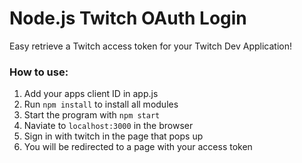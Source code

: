 # Node.js Twitch OAuth Login

Easy retrieve a Twitch access token for your Twitch Dev Application!

### How to use:
1. Add your apps client ID in app.js
2. Run `npm install` to install all modules
1. Start the program with `npm start`
1. Naviate to `localhost:3000` in the browser
1. Sign in with twitch in the page that pops up
1. You will be redirected to a page with your access token